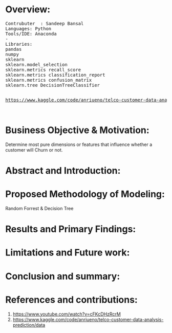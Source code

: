# Overview: 

</pre>
<pre>
Contrubuter  : Sandeep Bansal
Languages: Python
Tools/IDE: Anaconda
-
Libraries: 
pandas
numpy 
sklearn
sklearn.model_selection
sklearn.metrics recall_score
sklearn.metrics classification_report
sklearn.metrics confusion_matrix
sklearn.tree DecisionTreeClassifier

https://www.kaggle.com/code/anriueno/telco-customer-data-analysis-prediction/data




</pre>
</pre></b>

# Business Objective & Motivation:

Determine most pure dimensions or features that influence whether a customer will Churn or not. 

# Abstract and Introduction:



  
# Proposed Methodology of Modeling:
Random Forrest & Decision Tree

  

# Results and Primary Findings:

# Limitations and Future work:

# Conclusion and summary:

# References and contributions:

1. https://www.youtube.com/watch?v=cFKcDHzRcrM
2. https://www.kaggle.com/code/anriueno/telco-customer-data-analysis-prediction/data


